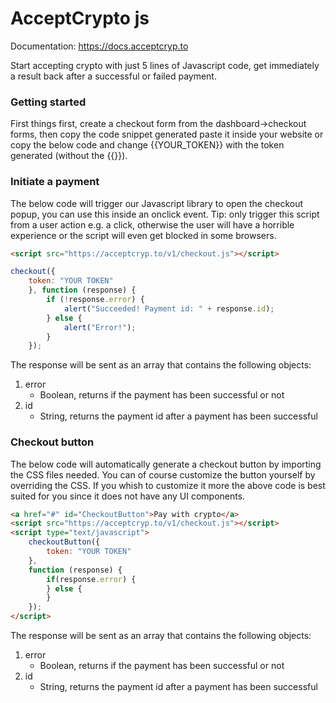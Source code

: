 # AcceptCrypto js
Documentation: https://docs.acceptcryp.to

Start accepting crypto with just 5 lines of Javascript code, get immediately a result back after a successful or failed payment.

### Getting started
First things first, create a checkout form from the dashboard->checkout forms, then copy the code snippet generated paste it inside your website or copy the below code and change {{YOUR_TOKEN}} with the token generated (without the {{}}).

### Initiate a payment
The below code will trigger our Javascript library to open the checkout popup, you can use this inside an onclick event. Tip: only trigger this script from a user action e.g. a click, otherwise the user will have a horrible experience or the script will even get blocked in some browsers.
```html
<script src="https://acceptcryp.to/v1/checkout.js"></script>
```
```javascript
checkout({
	token: "YOUR TOKEN"
    }, function (response) {
    	if (!response.error) {
    		alert("Succeeded! Payment id: " + response.id);
    	} else {
	    	alert("Error!");
    	}
	});
```
The response will be sent as an array that contains the following objects:
1. error
	- Boolean, returns if the payment has been successful or not
2. id
	- String, returns the payment id after a payment has been successful

### Checkout button
The below code will automatically generate a checkout button by importing the CSS files needed. You can of course customize the button yourself by overriding the CSS. If you whish to customize it more the above code is best suited for you since it does not have any UI components.

```html
<a href="#" id="CheckoutButton">Pay with crypto</a>
<script src="https://acceptcryp.to/v1/checkout.js"></script>
<script type="text/javascript">
    checkoutButton({
        token: "YOUR TOKEN"
    },
    function (response) {
        if(response.error) {
        } else {
        }
    });
</script>
```
The response will be sent as an array that contains the following objects:
1. error
	- Boolean, returns if the payment has been successful or not
2. id
	- String, returns the payment id after a payment has been successful
